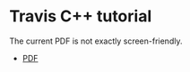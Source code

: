 # Travis C++ tutorial

The current PDF is not exactly screen-friendly. 

 * [PDF](travis_cpp_tutorial.pdf)

